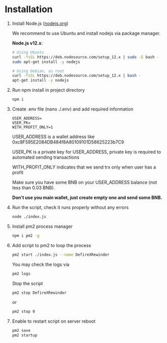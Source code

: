 # Installation
1. Install Node.js ([nodejs.org](https://nodejs.org/en/download/))

    We recommend to use Ubuntu and install nodejs via package manager.
     
    **Node.js v12.x**:
    
    ```sh
    # Using Ubuntu
    curl -fsSL https://deb.nodesource.com/setup_12.x | sudo -E bash -
    sudo apt-get install -y nodejs
    
    # Using Debian, as root
    curl -fsSL https://deb.nodesource.com/setup_12.x | bash -
    apt-get install -y nodejs
    ```
2. Run npm install in project directory
    ```sh
    npm i
    ```
3. Create .env file (nano ./.env) and add required information
    ```
    USER_ADDRESS=
    USER_PK=
    WITH_PROFIT_ONLY=1
    ```
    USER_ADDRESS is a wallet address like 0xc8F595E2084DB484f8A80109101D58625223b7C9
    
    USER_PK is a private key for USER_ADDRESS, private key is required to automated sending transactions
    
    WITH_PROFIT_ONLY indicates that we send trx only when user has a profit

    Make sure you have some BNB on your USER_ADDRESS balance (not less than 0.03 BNB).
    
    **Don't use you main wallet, just create empty one and send some BNB.**
4. Run the script, check it runs properly without any errors
    ```sh
    node ./index.js
    ```
5. Install pm2 process manager
    ```sh
    npm i pm2 -g
    ```
6. Add script to pm2 to loop the process
    ```sh
    pm2 start ./index.js --name DefireXRewinder
    ```
    You may check the logs via
    ```sh
    pm2 logs
    ```
   
    Stop the script
    ```sh
    pm2 stop DefireXRewinder
    ```
    or
   
    ```sh
    pm2 stop 0
    ```
7. Enable to restart script on server reboot
    ```sh
    pm2 save
    pm2 startup
    ```
